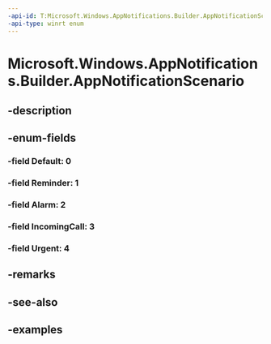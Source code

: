 ```yaml
---
-api-id: T:Microsoft.Windows.AppNotifications.Builder.AppNotificationScenario
-api-type: winrt enum
---
```


# Microsoft.Windows.AppNotifications.Builder.AppNotificationScenario

<!--
public enum AppNotificationScenario
-->


## -description

## -enum-fields

### -field Default: 0

### -field Reminder: 1

### -field Alarm: 2

### -field IncomingCall: 3

### -field Urgent: 4

## -remarks

## -see-also

## -examples


